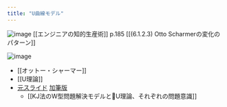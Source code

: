 ```yaml
---
title: "U曲線モデル"
---
```


![image](https://gyazo.com/4af6ff261bf5d9399b1a3158120c28c6/thumb/1000)
[[エンジニアの知的生産術]] p.185 [[(6.1.2.3) Otto Scharmerの変化のパターン]]

![image](https://gyazo.com/129e670cbcd595e8a68c897ca5c039ec/thumb/1000)
- [[オットー・シャーマー]]
- [[U理論]]
- [元スライド](https://www.slideshare.net/nishio/jeita) [加筆版](https://www.slideshare.net/nishio/kjwu)
    - [[KJ法のW型問題解決モデルとU理論、それぞれの問題意識]]
